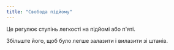 ```yaml
---
title: "Свобода підйому"
---
```


Це регулює ступінь легкості на підйомі або п'яті.

Збільште його, щоб було легше залазити і вилазити зі штанів.




